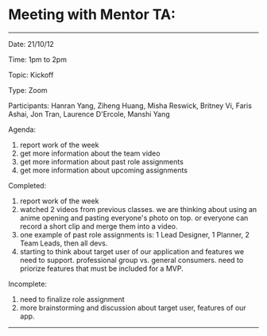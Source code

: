 # Meeting with Mentor TA:
_________________________

Date: 21/10/12 

Time: 1pm to 2pm

Topic: Kickoff

Type: Zoom

Participants: 
Hanran Yang, Ziheng Huang, Misha Reswick, Britney Vi, Faris Ashai, Jon Tran, Laurence D'Ercole, Manshi Yang

Agenda:
1.  report work of the week
2.  get more information about the team video
3.  get more information about past role assignments
4.  get more information about upcoming assignments

Completed:
1.  report work of the week
2.  watched 2 videos from previous classes. we are thinking about using an anime opening and pasting everyone's photo on top. 
    or everyone can record a short clip and merge them into a video.
3.  one example of past role assignments is: 1 Lead Designer, 1 Planner, 2 Team Leads, then all devs.
4.  starting to think about target user of our application and features we need to support. 
    professional group vs. general consumers. need to priorize features that must be included for a MVP.

Incomplete:
1.  need to finalize role assignment
2.  more brainstorming and discussion about target user, features of our app.
_________________________

